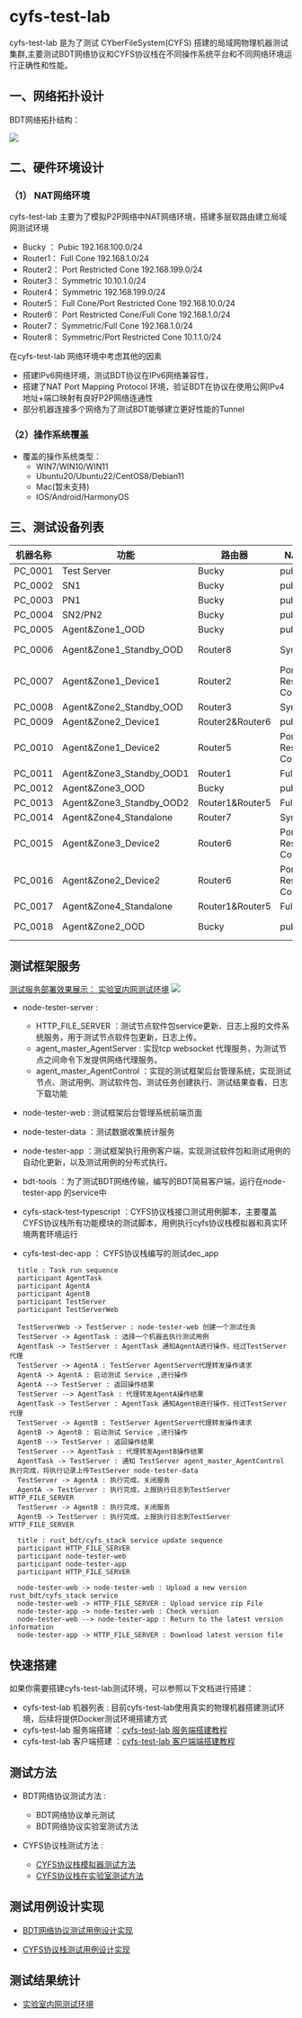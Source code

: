 # cyfs-test-lab
cyfs-test-lab 是为了测试 CYberFileSystem(CYFS) 搭建的局域网物理机器测试集群,主要测试BDT网络协议和CYFS协议栈在不同操作系统平台和不同网络环境运行正确性和性能。

## 一、网络拓扑设计
BDT网络拓扑结构：

<img src="./doc/img/cyfs-test-lab-network.png">


##  二、硬件环境设计
### （1） NAT网络环境
cyfs-test-lab 主要为了模拟P2P网络中NAT网络环境，搭建多层软路由建立局域网测试环境  
+ Bucky  ： Pubic 192.168.100.0/24
+ Router1： Full Cone 192.168.1.0/24
+ Router2： Port Restricted Cone 192.168.199.0/24
+ Router3： Symmetric 10.10.1.0/24 
+ Router4： Symmetric 192.168.199.0/24
+ Router5： Full Cone/Port Restricted Cone 192.168.10.0/24
+ Router6： Port Restricted Cone/Full Cone 192.168.1.0/24
+ Router7： Symmetric/Full Cone 192.168.1.0/24
+ Router8： Symmetric/Port Restricted Cone 10.1.1.0/24

 在cyfs-test-lab 网络环境中考虑其他的因素
 + 搭建IPv6网络环境，测试BDT协议在IPv6网络兼容性，
 + 搭建了NAT Port Mapping Protocol 环境，验证BDT在协议在使用公网IPv4 地址+端口映射有良好P2P网络连通性
 + 部分机器连接多个网络为了测试BDT能够建立更好性能的Tunnel

### （2）操作系统覆盖
+ 覆盖的操作系统类型：
  + WIN7/WIN10/WIN11
  + Ubuntu20/Ubuntu22/CentOS8/Debian11 
  + Mac(暂未支持)
  + IOS/Android/HarmonyOS
  
## 三、测试设备列表
| 机器名称	  |   功能	                     |  路由器	       | NAT类型	  | IP 					            | 操作系统		          |
| ---------- | ---------------------------   | ---------------- | ---------------------| ----------------------------------------- |--------------|
| PC_0001    |   Test Server	               |  Bucky           | pubic                | 192.168.100.254             		| Ubuntu22                | 
| PC_0002    |   SN1		                     |  Bucky           | pubic                | 192.168.100.22              		| CentOS8.3               | 
| PC_0003    |   PN1		                     |  Bucky           | pubic                | 192.168.100.151             		| Ubuntu20.04             | 
| PC_0004    |   SN2/PN2		                 |  Bucky           | pubic                | 192.168.100.172             		| CentOS8.5               | 
| PC_0005    |   Agent&Zone1_OOD             |  Bucky           | pubic                | 192.168.100.156             		| CentOS8.5               |
| PC_0006    |   Agent&Zone1_Standby_OOD     |  Router8         | Symmetric            | 10.1.1.236             		 	  | Ubuntu 20.04            | 
| PC_0007    |   Agent&Zone1_Device1         |  Router2         | Port Restricted Cone | 192.168.199.189             		| Windows10               | 
| PC_0008    |   Agent&Zone2_Standby_OOD     |  Router3         | Symmetric            | 10.1.1.199             			  | Ubuntu20.04             | 
| PC_0009    |   Agent&Zone2_Device1         |  Router2&Router6 | pubic                | 192.168.199.132/10.1.1.131		  | Windows10               | 
| PC_0010    |   Agent&Zone1_Device2         |  Router5         | Port Restricted Cone | 192.168.10.137              		| Windows11               | 
| PC_0011    |   Agent&Zone3_Standby_OOD1    |  Router1         | Full Cone            | 192.168.1.109             		  | Ubuntu20.04             | 
| PC_0012    |   Agent&Zone3_OOD	           |  Bucky           | pubic                | 192.168.100.132             		| Debian11                |
| PC_0013    |   Agent&Zone3_Standby_OOD2    |  Router1&Router5 | Full Cone            | 192.168.1.182/192.168.10.171		| CentOS8.5               | 
| PC_0014    |   Agent&Zone4_Standalone      |  Router7         | Symmetric            | 192.168.1.139             		  | Windows10               | 
| PC_0015    |   Agent&Zone3_Device2         |  Router6         | Port Restricted Cone | 192.168.1.145             		  | Windows7                |
| PC_0016    |   Agent&Zone2_Device2         |  Router6         | Port Restricted Cone | 192.168.1.142             		  | Windows11               | 
| PC_0017    |   Agent&Zone4_Standalone      |  Router1&Router5 | Full Cone            | 192.168.1.178/192.168.1.177	  | Windows10               | 
| PC_0018    |   Agent&Zone2_OOD             |  Bucky           | pubic                | 192.168.100.36	                | Ubuntu 22.04            | 

## 测试框架服务
 [测试服务部署效果展示： 实验室内网测试环境](http://192.168.100.254/) 
<img src="./doc/img/cyfs-test-lab-software.png">

+ node-tester-server : 
    + HTTP_FILE_SERVER ：测试节点软件包service更新、日志上报的文件系统服务，用于测试节点软件包更新，日志上传。
    + agent_master_AgentServer : 实现tcp websocket 代理服务，为测试节点之间命令下发提供网络代理服务。
    + agent_master_AgentControl ：实现的测试框架后台管理系统，实现测试节点、测试用例、测试软件包、测试任务创建执行、测试结果查看、日志下载功能 

+ node-tester-web : 测试框架后台管理系统前端页面

+ node-tester-data ：测试数据收集统计服务

+ node-tester-app ：测试框架执行用例客户端，实现测试软件包和测试用例的自动化更新，以及测试用例的分布式执行。
  
+ bdt-tools ：为了测试BDT网络传输，编写的BDT简易客户端，运行在node-tester-app 的service中

+ cyfs-stack-test-typescript ：CYFS协议栈接口测试用例脚本，主要覆盖CYFS协议栈所有功能模块的测试脚本，用例执行cyfs协议栈模拟器和真实环境两套环境运行

+ cyfs-test-dec-app ： CYFS协议栈编写的测试dec_app



```sequence
  title : Task run sequence
  participant AgentTask
  participant AgentA
  participant AgentB
  participant TestServer
  participant TestServerWeb

  TestServerWeb -> TestServer : node-tester-web 创建一个测试任务
  TestServer -> AgentTask : 选择一个机器去执行测试用例
  AgentTask -> TestServer : AgentTask 通知AgentA进行操作，经过TestServer代理
  TestServer -> AgentA : TestServer AgentServer代理转发操作请求
  AgentA -> AgentA : 启动测试 Service ,进行操作
  AgentA --> TestServer : 返回操作结果
  TestServer --> AgentTask : 代理转发AgentA操作结果
  AgentTask -> TestServer : AgentTask 通知AgentB进行操作，经过TestServer代理
  TestServer -> AgentB : TestServer AgentServer代理转发操作请求
  AgentB -> AgentB : 启动测试 Service ,进行操作
  AgentB --> TestServer : 返回操作结果
  TestServer --> AgentTask : 代理转发AgentB操作结果
  AgentTask -> TestServer : 通知 TestServer agent_master_AgentControl 执行完成，将执行记录上传TestServer node-tester-data  
  TestServer -> AgentA : 执行完成，关闭服务
  AgentA -> TestServer : 执行完成，上报执行日志到TestServer HTTP_FILE_SERVER
  TestServer -> AgentB : 执行完成，关闭服务
  AgentB -> TestServer : 执行完成，上报执行日志到TestServer HTTP_FILE_SERVER
```

```sequence
  title : rust_bdt/cyfs_stack service update sequence 
  participant HTTP_FILE_SERVER
  participant node-tester-web 
  participant node-tester-app
  participant HTTP_FILE_SERVER

  node-tester-web -> node-tester-web : Upload a new version rust_bdt/cyfs_stack service
  node-tester-web -> HTTP_FILE_SERVER : Upload service zip File
  node-tester-app -> node-tester-web : Check version
  node-tester-web --> node-tester-app : Return to the latest version information
  node-tester-app -> HTTP_FILE_SERVER : Download latest version file
```

## 快速搭建
如果你需要搭建cyfs-test-lab测试环境，可以参照以下文档进行搭建：
+ cyfs-test-lab 机器列表 : 目前cyfs-test-lab使用真实的物理机器搭建测试环境，后续将提供Docker测试环境搭建方式
+ cyfs-test-lab 服务端搭建 ：[cyfs-test-lab 服务端搭建教程](./doc/zh-CN/实验室测试框架/ops/cyfs_test_lab服务端部署.md)
+ cyfs-test-lab 客户端搭建 ：[cyfs-test-lab 客户端端搭建教程](./doc/zh-CN/实验室测试框架/ops/cyfs_test_lab客户端部署.md)


## 测试方法

+ BDT网络协议测试方法 :
  + BDT网络协议单元测试
  + BDT网络协议实验室测试方法
  
+ CYFS协议栈测试方法 : 
  + [CYFS协议栈模拟器测试方法](./doc/zh-CN/CYFS协议栈测试/测试方法/CYFS协议栈模拟器测试方法.md)
  + [CYFS协议栈在实验室测试方法](./doc/zh-CN/CYFS协议栈测试/测试方法/CYFS协议栈在实验室测试方法.md)

## 测试用例设计实现

+ [BDT网络协议测试用例设计实现](./doc/zh-CN/BDT测试/测试用例/BDT测试用例设计.md)

+ [CYFS协议栈测试用例设计实现](./doc/zh-CN/CYFS协议栈测试/测试用例/CYFS协议栈测试用例设计.md)

## 测试结果统计
+ [实验室内网测试环境](http://192.168.100.254/) 